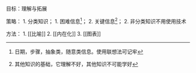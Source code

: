 目标：理解与拓展

策略：
	1. 分类知识；
		1. 困难信息[^1]；
		2. 关键信息[^2]；
	2. 非分类知识不用使用技术


方法：
	1. [[比喻]]
	2. [[内在化]]
	3. [[图表]]

[^1]: 日期，步骤，抽象类，随意类信息。使用联想法可记牢
[^2]: 其他知识的基础，它理解不好，其他知识不可能学好